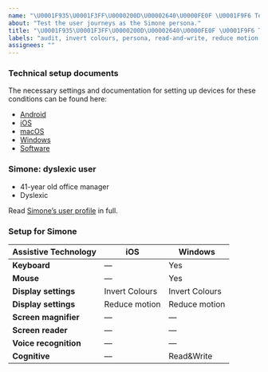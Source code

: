 ```yaml
---
name: "\U0001F935\U0001F3FF\U0000200D\U00002640\U0000FE0F \U0001F9F6 Test as Simone"
about: "Test the user journeys as the Simone persona."
title: "\U0001F935\U0001F3FF\U0000200D\U00002640\U0000FE0F \U0001F9F6 Test as Simone"
labels: "audit, invert colours, persona, read-and-write, reduce motion, settings, simone, user journey"
assignees: ""
---
```

### Technical setup documents

The necessary settings and documentation for setting up devices for these conditions can be found here:

- [Android](../blob/main/docs/ANDROID.md)
- [iOS](../blob/main/docs/IOS.md)
- [macOS](../blob/main/docs/MACOS.md)
- [Windows](../blob/main/docs/WINDOWS.md)
- [Software](../blob/main/docs/SOFTWARE.md)

### Simone: dyslexic user

- 41-year old office manager
- Dyslexic

Read [Simone’s user profile](../blob/main/personas/SIMONE.md) in full.

### Setup for Simone

| Assistive Technology  | iOS            | Windows        |
| --------------------- | -------------- | -------------- |
| **Keyboard**          | —              | Yes            |
| **Mouse**             | —              | Yes            |
| **Display settings**  | Invert Colours | Invert Colours |
| **Display settings**  | Reduce motion  | Reduce motion  |
| **Screen magnifier**  | —              | —              |
| **Screen reader**     | —              | —              |
| **Voice recognition** | —              | —              |
| **Cognitive**         | —              | Read&Write     |

